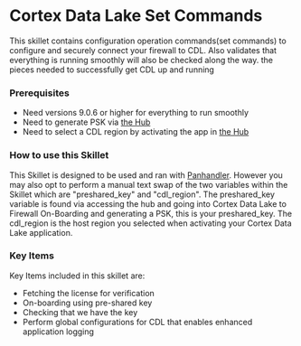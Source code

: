 # Cortex Data Lake Set Commands 

This skillet contains configuration operation commands(set commands) to configure and securely connect your firewall to CDL. Also validates that everything is running smoothly will also be checked along the way. the pieces needed to successfully get CDL up and running

### Prerequisites

* Need versions 9.0.6 or higher for everything to run smoothly
* Need to generate PSK via [the Hub](https://apps.paloaltonetworks.com/apps)
* Need to select a CDL region by activating the app in [the Hub](https://apps.paloaltonetworks.com/apps)

### How to use this Skillet

This Skillet is designed to be used and ran with [Panhandler](http://localhost:8080/panhandler/). However you may also opt to
perform a manual text swap of the two variables within the Skillet which are "preshared_key" and "cdl_region". The preshared_key
variable is found via accessing the hub and going into Cortex Data Lake to Firewall On-Boarding and generating a PSK, this is your
preshared_key. The cdl_region is the host region you selected when activating your Cortex Data Lake application.

### Key Items

Key Items included in this skillet are:

* Fetching the license for verification
* On-boarding using pre-shared key 
* Checking that we have the key
* Perform global configurations for CDL that enables enhanced application logging

